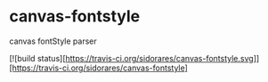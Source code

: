 # canvas-fontstyle
canvas fontStyle parser

[![build status][https://travis-ci.org/sidorares/canvas-fontstyle.svg]][https://travis-ci.org/sidorares/canvas-fontstyle]
